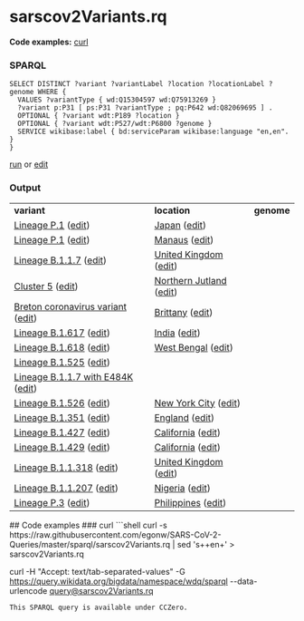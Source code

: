 # sarscov2Variants.rq
**Code examples:** [curl](#curl)
### SPARQL
```sparql
SELECT DISTINCT ?variant ?variantLabel ?location ?locationLabel ?genome WHERE {
  VALUES ?variantType { wd:Q15304597 wd:Q75913269 }
  ?variant p:P31 [ ps:P31 ?variantType ; pq:P642 wd:Q82069695 ] .
  OPTIONAL { ?variant wdt:P189 ?location }
  OPTIONAL { ?variant wdt:P527/wdt:P6800 ?genome }
  SERVICE wikibase:label { bd:serviceParam wikibase:language "en,en". }
}
```
[run](https://query.wikidata.org/embed.html#SELECT%20DISTINCT%20%3Fvariant%20%3FvariantLabel%20%3Flocation%20%3FlocationLabel%20%3Fgenome%20WHERE%20%7B%0A%20%20VALUES%20%3FvariantType%20%7B%20wd%3AQ15304597%20wd%3AQ75913269%20%7D%0A%20%20%3Fvariant%20p%3AP31%20%5B%20ps%3AP31%20%3FvariantType%20%3B%20pq%3AP642%20wd%3AQ82069695%20%5D%20.%0A%20%20OPTIONAL%20%7B%20%3Fvariant%20wdt%3AP189%20%3Flocation%20%7D%0A%20%20OPTIONAL%20%7B%20%3Fvariant%20wdt%3AP527%2Fwdt%3AP6800%20%3Fgenome%20%7D%0A%20%20SERVICE%20wikibase%3Alabel%20%7B%20bd%3AserviceParam%20wikibase%3Alanguage%20%22en%2Cen%22.%20%7D%0A%7D%0A) or [edit](https://query.wikidata.org/#SELECT%20DISTINCT%20%3Fvariant%20%3FvariantLabel%20%3Flocation%20%3FlocationLabel%20%3Fgenome%20WHERE%20%7B%0A%20%20VALUES%20%3FvariantType%20%7B%20wd%3AQ15304597%20wd%3AQ75913269%20%7D%0A%20%20%3Fvariant%20p%3AP31%20%5B%20ps%3AP31%20%3FvariantType%20%3B%20pq%3AP642%20wd%3AQ82069695%20%5D%20.%0A%20%20OPTIONAL%20%7B%20%3Fvariant%20wdt%3AP189%20%3Flocation%20%7D%0A%20%20OPTIONAL%20%7B%20%3Fvariant%20wdt%3AP527%2Fwdt%3AP6800%20%3Fgenome%20%7D%0A%20%20SERVICE%20wikibase%3Alabel%20%7B%20bd%3AserviceParam%20wikibase%3Alanguage%20%22en%2Cen%22.%20%7D%0A%7D%0A)


### Output
<table>
  <tr>
    <td><b>variant</b></td>
    <td><b>location</b></td>
    <td><b>genome</b></td>
  </tr>
  <tr>
    <td><a href="https://scholia.toolforge.org/Q104819269">Lineage P.1</a> (<a href="http://www.wikidata.org/entity/Q104819269">edit</a>)</td>
    <td><a href="https://scholia.toolforge.org/Q17">Japan</a> (<a href="http://www.wikidata.org/entity/Q17">edit</a>)</td>
    <td></td>
  </tr>
  <tr>
    <td><a href="https://scholia.toolforge.org/Q104819269">Lineage P.1</a> (<a href="http://www.wikidata.org/entity/Q104819269">edit</a>)</td>
    <td><a href="https://scholia.toolforge.org/Q40236">Manaus</a> (<a href="http://www.wikidata.org/entity/Q40236">edit</a>)</td>
    <td></td>
  </tr>
  <tr>
    <td><a href="https://scholia.toolforge.org/Q104376647">Lineage B.1.1.7</a> (<a href="http://www.wikidata.org/entity/Q104376647">edit</a>)</td>
    <td><a href="https://scholia.toolforge.org/Q145">United Kingdom</a> (<a href="http://www.wikidata.org/entity/Q145">edit</a>)</td>
    <td></td>
  </tr>
  <tr>
    <td><a href="https://scholia.toolforge.org/Q104412033">Cluster 5</a> (<a href="http://www.wikidata.org/entity/Q104412033">edit</a>)</td>
    <td><a href="https://scholia.toolforge.org/Q1475142">Northern Jutland</a> (<a href="http://www.wikidata.org/entity/Q1475142">edit</a>)</td>
    <td></td>
  </tr>
  <tr>
    <td><a href="https://scholia.toolforge.org/Q106332190">Breton coronavirus variant</a> (<a href="http://www.wikidata.org/entity/Q106332190">edit</a>)</td>
    <td><a href="https://scholia.toolforge.org/Q12130">Brittany</a> (<a href="http://www.wikidata.org/entity/Q12130">edit</a>)</td>
    <td></td>
  </tr>
  <tr>
    <td><a href="https://scholia.toolforge.org/Q106581308">Lineage B.1.617</a> (<a href="http://www.wikidata.org/entity/Q106581308">edit</a>)</td>
    <td><a href="https://scholia.toolforge.org/Q668">India</a> (<a href="http://www.wikidata.org/entity/Q668">edit</a>)</td>
    <td></td>
  </tr>
  <tr>
    <td><a href="https://scholia.toolforge.org/Q106628019">Lineage B.1.618</a> (<a href="http://www.wikidata.org/entity/Q106628019">edit</a>)</td>
    <td><a href="https://scholia.toolforge.org/Q1356">West Bengal</a> (<a href="http://www.wikidata.org/entity/Q1356">edit</a>)</td>
    <td></td>
  </tr>
  <tr>
    <td><a href="https://scholia.toolforge.org/Q106171195">Lineage B.1.525</a> (<a href="http://www.wikidata.org/entity/Q106171195">edit</a>)</td>
    <td></td>
    <td></td>
  </tr>
  <tr>
    <td><a href="https://scholia.toolforge.org/Q106171244">Lineage B.1.1.7 with E484K</a> (<a href="http://www.wikidata.org/entity/Q106171244">edit</a>)</td>
    <td></td>
    <td></td>
  </tr>
  <tr>
    <td><a href="https://scholia.toolforge.org/Q106592103">Lineage B.1.526</a> (<a href="http://www.wikidata.org/entity/Q106592103">edit</a>)</td>
    <td><a href="https://scholia.toolforge.org/Q60">New York City</a> (<a href="http://www.wikidata.org/entity/Q60">edit</a>)</td>
    <td></td>
  </tr>
  <tr>
    <td><a href="https://scholia.toolforge.org/Q104400171">Lineage B.1.351</a> (<a href="http://www.wikidata.org/entity/Q104400171">edit</a>)</td>
    <td><a href="https://scholia.toolforge.org/Q21">England</a> (<a href="http://www.wikidata.org/entity/Q21">edit</a>)</td>
    <td></td>
  </tr>
  <tr>
    <td><a href="https://scholia.toolforge.org/Q106171118">Lineage B.1.427</a> (<a href="http://www.wikidata.org/entity/Q106171118">edit</a>)</td>
    <td><a href="https://scholia.toolforge.org/Q99">California</a> (<a href="http://www.wikidata.org/entity/Q99">edit</a>)</td>
    <td></td>
  </tr>
  <tr>
    <td><a href="https://scholia.toolforge.org/Q106171144">Lineage B.1.429</a> (<a href="http://www.wikidata.org/entity/Q106171144">edit</a>)</td>
    <td><a href="https://scholia.toolforge.org/Q99">California</a> (<a href="http://www.wikidata.org/entity/Q99">edit</a>)</td>
    <td></td>
  </tr>
  <tr>
    <td><a href="https://scholia.toolforge.org/Q106171203">Lineage B.1.1.318</a> (<a href="http://www.wikidata.org/entity/Q106171203">edit</a>)</td>
    <td><a href="https://scholia.toolforge.org/Q145">United Kingdom</a> (<a href="http://www.wikidata.org/entity/Q145">edit</a>)</td>
    <td></td>
  </tr>
  <tr>
    <td><a href="https://scholia.toolforge.org/Q106171219">Lineage B.1.1.207</a> (<a href="http://www.wikidata.org/entity/Q106171219">edit</a>)</td>
    <td><a href="https://scholia.toolforge.org/Q1033">Nigeria</a> (<a href="http://www.wikidata.org/entity/Q1033">edit</a>)</td>
    <td></td>
  </tr>
  <tr>
    <td><a href="https://scholia.toolforge.org/Q106171157">Lineage P.3</a> (<a href="http://www.wikidata.org/entity/Q106171157">edit</a>)</td>
    <td><a href="https://scholia.toolforge.org/Q928">Philippines</a> (<a href="http://www.wikidata.org/entity/Q928">edit</a>)</td>
    <td></td>
  </tr>
</table>
## Code examples
### curl
```shell
curl -s https://raw.githubusercontent.com/egonw/SARS-CoV-2-Queries/master/sparql/sarscov2Variants.rq | sed 's+<lang/>+en+' > sarscov2Variants.rq

curl -H "Accept: text/tab-separated-values" -G https://query.wikidata.org/bigdata/namespace/wdq/sparql --data-urlencode query@sarscov2Variants.rq
```
This SPARQL query is available under CCZero.
